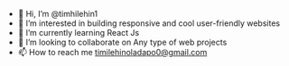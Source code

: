 - 👋 Hi, I’m @timhilehin1
- 👀 I’m interested in building responsive and cool user-friendly websites
- 🌱 I’m currently learning React Js
- 💞️ I’m looking to collaborate on Any type of web projects
- 📫 How to reach me timilehinoladapo0@gmail.com

<!---
timhilehin1/timhilehin1 is a ✨ special ✨ repository because its `README.md` (this file) appears on your GitHub profile.
You can click the Preview link to take a look at your changes.
--->
